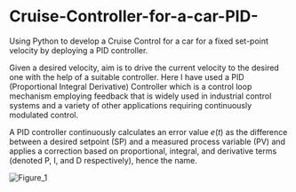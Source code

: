 # Cruise-Controller-for-a-car-PID-
Using Python to develop a Cruise Control for a car for a fixed set-point velocity by deploying a PID controller.

Given a desired velocity, aim is to drive the current velocity to the desired one with the help of a suitable controller. Here I have used a PID (Proportional Integral Derivative) Controller which is a control loop mechanism employing feedback that is widely used in industrial control systems and a variety of other applications requiring continuously modulated control.

A PID controller continuously calculates an error value $e(t)$ as the difference between a desired setpoint (SP) and a measured process variable (PV) and applies a correction based on proportional, integral, and derivative terms (denoted P, I, and D respectively), hence the name.

![Figure_1](https://user-images.githubusercontent.com/88122434/175802419-c560d023-7db7-430d-aa10-136c885a9d76.png)
